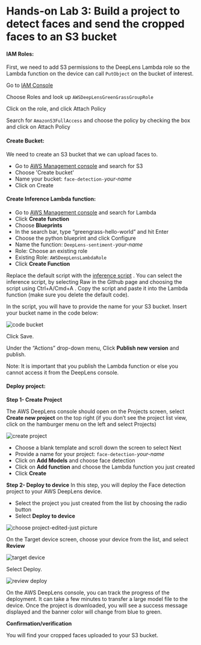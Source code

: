 # Hands-on Lab 3: Build a project to detect faces and send the cropped faces to an S3 bucket

#### IAM Roles:

First, we need to add S3 permissions to the DeepLens Lambda role so the Lambda function on the device can call `PutObject` on the bucket of interest.

Go to [IAM Console](https://console.aws.amazon.com/iam/home?region=us-east-1#/home)

Choose Roles and look up `AWSDeepLensGreenGrassGroupRole`

Click on the role, and click Attach Policy

Search for `AmazonS3FullAccess` and choose the policy by checking the box and click on Attach Policy

#### Create Bucket:

We need to create an S3 bucket that we can upload faces to.

- Go to [AWS Management console](https://console.aws.amazon.com/console/home?region=us-east-1) and search for S3
- Choose 'Create bucket'
- Name your bucket: `face-detection-`_your-name_
- Click on Create 

#### Create Inference Lambda function:

- Go to [AWS Management console](https://console.aws.amazon.com/console/home?region=us-east-1) and search for Lambda
- Click **Create function**
- Choose **Blueprints**
- In the search bar, type “greengrass-hello-world” and hit Enter
- Choose the python blueprint and click Configure
- Name the function: `DeepLens-sentiment-`_your-name_
- Role: Choose an existing role
- Existing Role: `AWSDeepLensLambdaRole`
- Click **Create Function**

Replace the default script with the [inference script](https://github.com/fibbonnaci/DeepLens-workshops/blob/master/Inference%20Lambda/inference-lambda.py) . You can select the inference script, by selecting Raw in the Github page and choosing the script using Ctrl+A/Cmd+A . Copy the script and paste it into the Lambda function (make sure you delete the default code).

In the script, you will have to provide the name for your S3 bucket. Insert your bucket name in the code below:

![code bucket](https://user-images.githubusercontent.com/11222214/38719807-b46169fa-3ea8-11e8-8ff2-69af5455ede7.jpg)

Click Save.

Under the “Actions” drop-down menu, Click **Publish new version** and publish.

Note: It is important that you publish the Lambda function or else you cannot access it from the DeepLens console.

#### Deploy project:

**Step 1- Create Project**

The AWS DeepLens console should open on the Projects screen, select **Create new project** on the top right (if you don’t see the project list view, click on the hamburger menu on the left and select Projects)

![create project](https://user-images.githubusercontent.com/11222214/38657905-82207e44-3dd7-11e8-83ef-52049e229e33.JPG)

- Choose a blank template and scroll down the screen to select Next
- Provide a name for your project: `face-detection-`_your-name_
- Click on **Add Models** and choose face detection
- Click on **Add function** and choose the Lambda function you just created
- Click **Create**

**Step 2- Deploy to device**
In this step, you will deploy the Face detection project to your AWS DeepLens device.

- Select the project you just created from the list by choosing the radio button
- Select **Deploy to device**

![choose project-edited-just picture](https://user-images.githubusercontent.com/11222214/38657988-eb9d98b6-3dd7-11e8-8c94-7273fcfa6e1b.jpg)

On the Target device screen, choose your device from the list, and select **Review**

![target device](https://user-images.githubusercontent.com/11222214/38658011-088f81d2-3dd8-11e8-972a-9342b7b3e291.JPG)

Select Deploy.

![review deploy](https://user-images.githubusercontent.com/11222214/38658032-223db2e8-3dd8-11e8-9bdf-04779cd0e0e6.JPG)

On the AWS DeepLens console, you can track the progress of the deployment. It can take a few minutes to transfer a large model file to the device. Once the project is downloaded, you will see a success message displayed and the banner color will change from blue to green.

**Confirmation/verification**

You will find your cropped faces uploaded to your S3 bucket.

